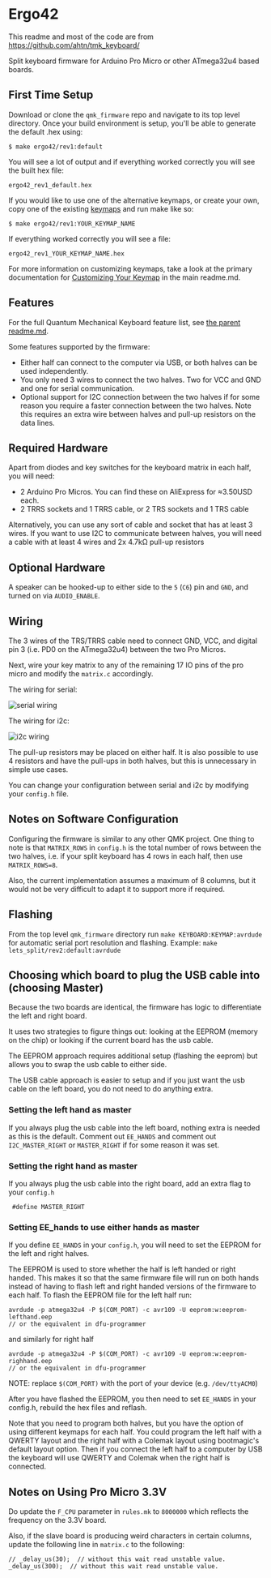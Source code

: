 Ergo42
======

This readme and most of the code are from https://github.com/ahtn/tmk_keyboard/

Split keyboard firmware for Arduino Pro Micro or other ATmega32u4
based boards.

## First Time Setup

Download or clone the `qmk_firmware` repo and navigate to its top level directory. Once your build environment is setup, you'll be able to generate the default .hex using:

```
$ make ergo42/rev1:default
```

You will see a lot of output and if everything worked correctly you will see the built hex file:

```
ergo42_rev1_default.hex
```

If you would like to use one of the alternative keymaps, or create your own, copy one of the existing [keymaps](keymaps/) and run make like so:


```
$ make ergo42/rev1:YOUR_KEYMAP_NAME
```

If everything worked correctly you will see a file:

```
ergo42_rev1_YOUR_KEYMAP_NAME.hex
```

For more information on customizing keymaps, take a look at the primary documentation for [Customizing Your Keymap](/readme.md##customizing-your-keymap) in the main readme.md.

Features
--------

For the full Quantum Mechanical Keyboard feature list, see [the parent readme.md](/readme.md).

Some features supported by the firmware:

* Either half can connect to the computer via USB, or both halves can be used
  independently.
* You only need 3 wires to connect the two halves. Two for VCC and GND and one
  for serial communication.
* Optional support for I2C connection between the two halves if for some
  reason you require a faster connection between the two halves. Note this
  requires an extra wire between halves and pull-up resistors on the data lines.

Required Hardware
-----------------

Apart from diodes and key switches for the keyboard matrix in each half, you
will need:

* 2 Arduino Pro Micros. You can find these on AliExpress for ≈3.50USD each.
* 2 TRRS sockets and 1 TRRS cable, or 2 TRS sockets and 1 TRS cable

Alternatively, you can use any sort of cable and socket that has at least 3
wires. If you want to use I2C to communicate between halves, you will need a
cable with at least 4 wires and 2x 4.7kΩ pull-up resistors

Optional Hardware
-----------------

A speaker can be hooked-up to either side to the `5` (`C6`) pin and `GND`, and turned on via `AUDIO_ENABLE`.

Wiring
------

The 3 wires of the TRS/TRRS cable need to connect GND, VCC, and digital pin 3 (i.e.
PD0 on the ATmega32u4) between the two Pro Micros.

Next, wire your key matrix to any of the remaining 17 IO pins of the pro micro
and modify the `matrix.c` accordingly.

The wiring for serial:

![serial wiring](https://i.imgur.com/C3D1GAQ.png)

The wiring for i2c:

![i2c wiring](https://i.imgur.com/Hbzhc6E.png)

The pull-up resistors may be placed on either half. It is also possible
to use 4 resistors and have the pull-ups in both halves, but this is
unnecessary in simple use cases.

You can change your configuration between serial and i2c by modifying your `config.h` file.

Notes on Software Configuration
-------------------------------

Configuring the firmware is similar to any other QMK project. One thing
to note is that `MATRIX_ROWS` in `config.h` is the total number of rows between
the two halves, i.e. if your split keyboard has 4 rows in each half, then use
`MATRIX_ROWS=8`.

Also, the current implementation assumes a maximum of 8 columns, but it would
not be very difficult to adapt it to support more if required.

Flashing
-------
From the top level `qmk_firmware` directory run `make KEYBOARD:KEYMAP:avrdude` for automatic serial port resolution and flashing.
Example: `make lets_split/rev2:default:avrdude`


Choosing which board to plug the USB cable into (choosing Master)
--------
Because the two boards are identical, the firmware has logic to differentiate the left and right board.

It uses two strategies to figure things out: looking at the EEPROM (memory on the chip) or looking if the current board has the usb cable.

The EEPROM approach requires additional setup (flashing the eeprom) but allows you to swap the usb cable to either side.

The USB cable approach is easier to setup and if you just want the usb cable on the left board, you do not need to do anything extra.

### Setting the left hand as master
If you always plug the usb cable into the left board, nothing extra is needed as this is the default. Comment out `EE_HANDS` and comment out `I2C_MASTER_RIGHT` or `MASTER_RIGHT` if for some reason it was set.

### Setting the right hand as master
If you always plug the usb cable into the right board, add an extra flag to your `config.h`
```
 #define MASTER_RIGHT
```

### Setting EE_hands to use either hands as master
If you define `EE_HANDS` in your `config.h`, you will need to set the
EEPROM for the left and right halves.

The EEPROM is used to store whether the
half is left handed or right handed. This makes it so that the same firmware
file will run on both hands instead of having to flash left and right handed
versions of the firmware to each half. To flash the EEPROM file for the left
half run:
```
avrdude -p atmega32u4 -P $(COM_PORT) -c avr109 -U eeprom:w:eeprom-lefthand.eep
// or the equivalent in dfu-programmer

```
and similarly for right half
```
avrdude -p atmega32u4 -P $(COM_PORT) -c avr109 -U eeprom:w:eeprom-righhand.eep
// or the equivalent in dfu-programmer
```

NOTE: replace `$(COM_PORT)` with the port of your device (e.g. `/dev/ttyACM0`)

After you have flashed the EEPROM, you then need to set `EE_HANDS` in your config.h, rebuild the hex files and reflash.

Note that you need to program both halves, but you have the option of using
different keymaps for each half. You could program the left half with a QWERTY
layout and the right half with a Colemak layout using bootmagic's default layout option.
Then if you connect the left half to a computer by USB the keyboard will use QWERTY and Colemak when the
right half is connected.


Notes on Using Pro Micro 3.3V
-----------------------------

Do update the `F_CPU` parameter in `rules.mk` to `8000000` which reflects
the frequency on the 3.3V board.

Also, if the slave board is producing weird characters in certain columns,
update the following line in `matrix.c` to the following:

```
// _delay_us(30);  // without this wait read unstable value.
_delay_us(300);  // without this wait read unstable value.
```
